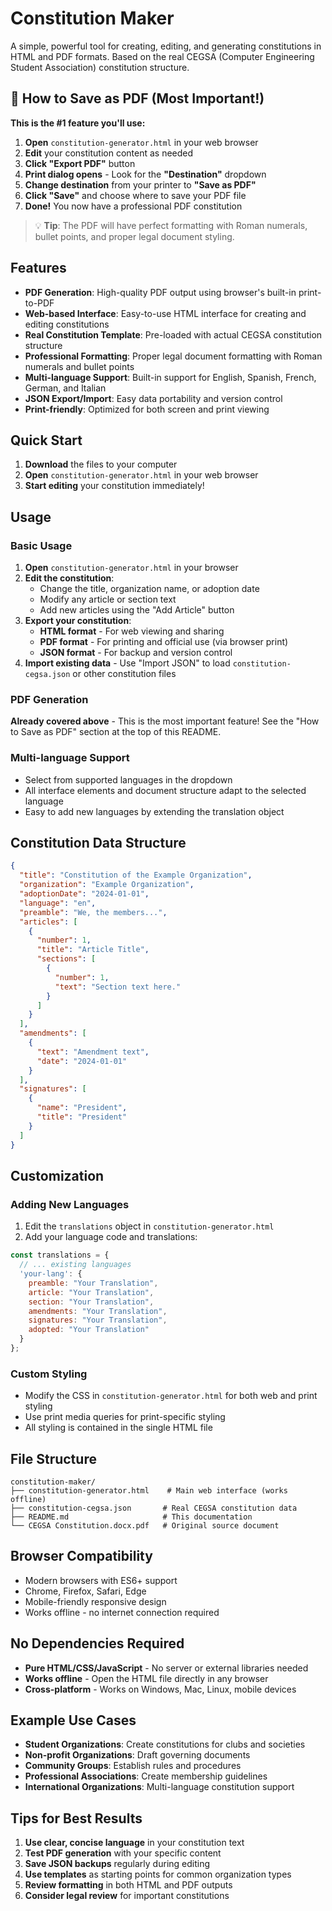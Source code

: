 # Constitution Maker

A simple, powerful tool for creating, editing, and generating constitutions in HTML and PDF formats. Based on the real CEGSA (Computer Engineering Student Association) constitution structure.

## 📄 How to Save as PDF (Most Important!)

**This is the #1 feature you'll use:**

1. **Open** `constitution-generator.html` in your web browser
2. **Edit** your constitution content as needed
3. **Click "Export PDF"** button
4. **Print dialog opens** - Look for the **"Destination"** dropdown
5. **Change destination** from your printer to **"Save as PDF"**
6. **Click "Save"** and choose where to save your PDF file
7. **Done!** You now have a professional PDF constitution

> 💡 **Tip**: The PDF will have perfect formatting with Roman numerals, bullet points, and proper legal document styling.

## Features

- **PDF Generation**: High-quality PDF output using browser's built-in print-to-PDF
- **Web-based Interface**: Easy-to-use HTML interface for creating and editing constitutions
- **Real Constitution Template**: Pre-loaded with actual CEGSA constitution structure
- **Professional Formatting**: Proper legal document formatting with Roman numerals and bullet points
- **Multi-language Support**: Built-in support for English, Spanish, French, German, and Italian
- **JSON Export/Import**: Easy data portability and version control
- **Print-friendly**: Optimized for both screen and print viewing

## Quick Start

1. **Download** the files to your computer
2. **Open** `constitution-generator.html` in your web browser
3. **Start editing** your constitution immediately!

## Usage

### Basic Usage

1. **Open** `constitution-generator.html` in your browser
2. **Edit the constitution**:
   - Change the title, organization name, or adoption date
   - Modify any article or section text
   - Add new articles using the "Add Article" button
3. **Export your constitution**:
   - **HTML format** - For web viewing and sharing
   - **PDF format** - For printing and official use (via browser print)
   - **JSON format** - For backup and version control
4. **Import existing data** - Use "Import JSON" to load `constitution-cegsa.json` or other constitution files

### PDF Generation

**Already covered above** - This is the most important feature! See the "How to Save as PDF" section at the top of this README.

### Multi-language Support

- Select from supported languages in the dropdown
- All interface elements and document structure adapt to the selected language
- Easy to add new languages by extending the translation object

## Constitution Data Structure

```json
{
  "title": "Constitution of the Example Organization",
  "organization": "Example Organization",
  "adoptionDate": "2024-01-01",
  "language": "en",
  "preamble": "We, the members...",
  "articles": [
    {
      "number": 1,
      "title": "Article Title",
      "sections": [
        {
          "number": 1,
          "text": "Section text here."
        }
      ]
    }
  ],
  "amendments": [
    {
      "text": "Amendment text",
      "date": "2024-01-01"
    }
  ],
  "signatures": [
    {
      "name": "President",
      "title": "President"
    }
  ]
}
```

## Customization

### Adding New Languages

1. Edit the `translations` object in `constitution-generator.html`
2. Add your language code and translations:

```javascript
const translations = {
  // ... existing languages
  'your-lang': {
    preamble: "Your Translation",
    article: "Your Translation",
    section: "Your Translation",
    amendments: "Your Translation",
    signatures: "Your Translation",
    adopted: "Your Translation"
  }
};
```

### Custom Styling

- Modify the CSS in `constitution-generator.html` for both web and print styling
- Use print media queries for print-specific styling
- All styling is contained in the single HTML file

## File Structure

```
constitution-maker/
├── constitution-generator.html    # Main web interface (works offline)
├── constitution-cegsa.json       # Real CEGSA constitution data
├── README.md                     # This documentation
└── CEGSA Constitution.docx.pdf   # Original source document
```

## Browser Compatibility

- Modern browsers with ES6+ support
- Chrome, Firefox, Safari, Edge
- Mobile-friendly responsive design
- Works offline - no internet connection required

## No Dependencies Required

- **Pure HTML/CSS/JavaScript** - No server or external libraries needed
- **Works offline** - Open the HTML file directly in any browser
- **Cross-platform** - Works on Windows, Mac, Linux, mobile devices

## Example Use Cases

- **Student Organizations**: Create constitutions for clubs and societies
- **Non-profit Organizations**: Draft governing documents
- **Community Groups**: Establish rules and procedures
- **Professional Associations**: Create membership guidelines
- **International Organizations**: Multi-language constitution support

## Tips for Best Results

1. **Use clear, concise language** in your constitution text
2. **Test PDF generation** with your specific content
3. **Save JSON backups** regularly during editing
4. **Use templates** as starting points for common organization types
5. **Review formatting** in both HTML and PDF outputs
6. **Consider legal review** for important constitutions

